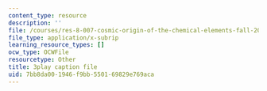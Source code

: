 ```yaml
---
content_type: resource
description: ''
file: /courses/res-8-007-cosmic-origin-of-the-chemical-elements-fall-2019/7bb8da001946f9bb550169829e769aca_f2j567E1Zqo.srt
file_type: application/x-subrip
learning_resource_types: []
ocw_type: OCWFile
resourcetype: Other
title: 3play caption file
uid: 7bb8da00-1946-f9bb-5501-69829e769aca
---
```

